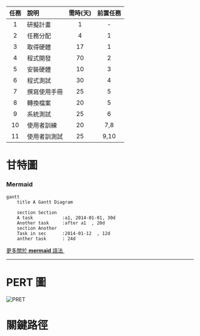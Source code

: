 
 # <Center> 
|      任務   |     說明      |  需時(天) | 前置任務|
|:-------------:|:-------------| :-----:|:-----:|
|    1    |研擬計畫 | 1 | - |
|    2   |  任務分配    |   4 | 1 |
| 3|    取得硬體    |    17 |   1 |
| 4 |   程式開發   |   70 |  2 |
| 5|    安裝硬體    |   10 |   3 |
| 6 |    程式測試    |    30|  4 |
| 7 |    撰寫使用手冊    |   25 |   5 |
| 8 |   轉換檔案    |   20 |   5 |
| 9 |    系統測試    |    25|   6 |
| 10 |    使用者訓練    |   20 |   7,8 |
| 11 |     使用者訓測試    |  25 |   9,10  |


# 甘特圖
### Mermaid
```mermaid
gantt
    title A Gantt Diagram

    section Section
    A task           :a1, 2014-01-01, 30d
    Another task     :after a1  , 20d
    section Another
    Task in sec      :2014-01-12  , 12d
    anther task      : 24d
```
[更多關於 **mermaid** 語法 <i class="fa fa-external-link"></i>](http://mermaid-js.github.io/mermaid)
&nbsp;
&nbsp;

---

# PERT 圖
![PRET](PRET.jpg'picture') 


# 關鍵路徑
